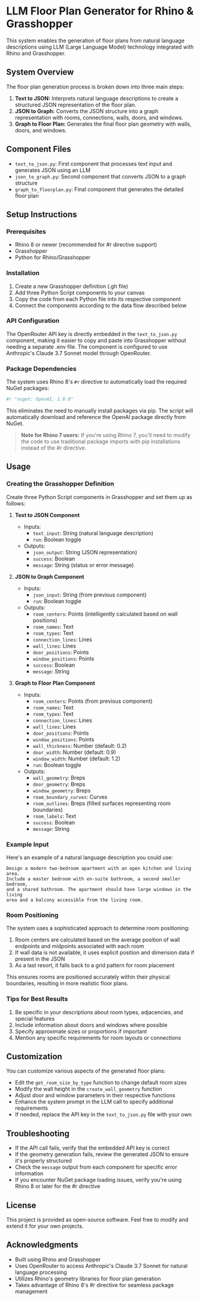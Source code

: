 # LLM Floor Plan Generator for Rhino & Grasshopper

This system enables the generation of floor plans from natural language descriptions using LLM (Large Language Model) technology integrated with Rhino and Grasshopper.

## System Overview

The floor plan generation process is broken down into three main steps:

1. **Text to JSON:** Interprets natural language descriptions to create a structured JSON representation of the floor plan.
2. **JSON to Graph:** Converts the JSON structure into a graph representation with rooms, connections, walls, doors, and windows.
3. **Graph to Floor Plan:** Generates the final floor plan geometry with walls, doors, and windows.

## Component Files

- `text_to_json.py`: First component that processes text input and generates JSON using an LLM
- `json_to_graph.py`: Second component that converts JSON to a graph structure
- `graph_to_floorplan.py`: Final component that generates the detailed floor plan

## Setup Instructions

### Prerequisites

- Rhino 8 or newer (recommended for #r directive support)
- Grasshopper
- Python for Rhino/Grasshopper

### Installation

1. Create a new Grasshopper definition (.gh file)
2. Add three Python Script components to your canvas
3. Copy the code from each Python file into its respective component
4. Connect the components according to the data flow described below

### API Configuration

The OpenRouter API key is directly embedded in the `text_to_json.py` component, making it easier to copy and paste into Grasshopper without needing a separate .env file. The component is configured to use Anthropic's Claude 3.7 Sonnet model through OpenRouter.

### Package Dependencies

The system uses Rhino 8's `#r` directive to automatically load the required NuGet packages:

```python
#r "nuget: OpenAI, 1.8.0"
```

This eliminates the need to manually install packages via pip. The script will automatically download and reference the OpenAI package directly from NuGet.

> **Note for Rhino 7 users:** If you're using Rhino 7, you'll need to modify the code to use traditional package imports with pip installations instead of the #r directive.

## Usage

### Creating the Grasshopper Definition

Create three Python Script components in Grasshopper and set them up as follows:

1. **Text to JSON Component**

   - Inputs:
     - `text_input`: String (natural language description)
     - `run`: Boolean toggle
   - Outputs:
     - `json_output`: String (JSON representation)
     - `success`: Boolean
     - `message`: String (status or error message)

2. **JSON to Graph Component**

   - Inputs:
     - `json_input`: String (from previous component)
     - `run`: Boolean toggle
   - Outputs:
     - `room_centers`: Points (intelligently calculated based on wall positions)
     - `room_names`: Text
     - `room_types`: Text
     - `connection_lines`: Lines
     - `wall_lines`: Lines
     - `door_positions`: Points
     - `window_positions`: Points
     - `success`: Boolean
     - `message`: String

3. **Graph to Floor Plan Component**
   - Inputs:
     - `room_centers`: Points (from previous component)
     - `room_names`: Text
     - `room_types`: Text
     - `connection_lines`: Lines
     - `wall_lines`: Lines
     - `door_positions`: Points
     - `window_positions`: Points
     - `wall_thickness`: Number (default: 0.2)
     - `door_width`: Number (default: 0.9)
     - `window_width`: Number (default: 1.2)
     - `run`: Boolean toggle
   - Outputs:
     - `wall_geometry`: Breps
     - `door_geometry`: Breps
     - `window_geometry`: Breps
     - `room_boundary_curves`: Curves
     - `room_outlines`: Breps (filled surfaces representing room boundaries)
     - `room_labels`: Text
     - `success`: Boolean
     - `message`: String

### Example Input

Here's an example of a natural language description you could use:

```
Design a modern two-bedroom apartment with an open kitchen and living area.
Include a master bedroom with en-suite bathroom, a second smaller bedroom,
and a shared bathroom. The apartment should have large windows in the living
area and a balcony accessible from the living room.
```

### Room Positioning

The system uses a sophisticated approach to determine room positioning:

1. Room centers are calculated based on the average position of wall endpoints and midpoints associated with each room
2. If wall data is not available, it uses explicit position and dimension data if present in the JSON
3. As a last resort, it falls back to a grid pattern for room placement

This ensures rooms are positioned accurately within their physical boundaries, resulting in more realistic floor plans.

### Tips for Best Results

1. Be specific in your descriptions about room types, adjacencies, and special features
2. Include information about doors and windows where possible
3. Specify approximate sizes or proportions if important
4. Mention any specific requirements for room layouts or connections

## Customization

You can customize various aspects of the generated floor plans:

- Edit the `get_room_size_by_type` function to change default room sizes
- Modify the wall height in the `create_wall_geometry` function
- Adjust door and window parameters in their respective functions
- Enhance the system prompt in the LLM call to specify additional requirements
- If needed, replace the API key in the `text_to_json.py` file with your own

## Troubleshooting

- If the API call fails, verify that the embedded API key is correct
- If the geometry generation fails, review the generated JSON to ensure it's properly structured
- Check the `message` output from each component for specific error information
- If you encounter NuGet package loading issues, verify you're using Rhino 8 or later for the #r directive

## License

This project is provided as open-source software. Feel free to modify and extend it for your own projects.

## Acknowledgments

- Built using Rhino and Grasshopper
- Uses OpenRouter to access Anthropic's Claude 3.7 Sonnet for natural language processing
- Utilizes Rhino's geometry libraries for floor plan generation
- Takes advantage of Rhino 8's #r directive for seamless package management
